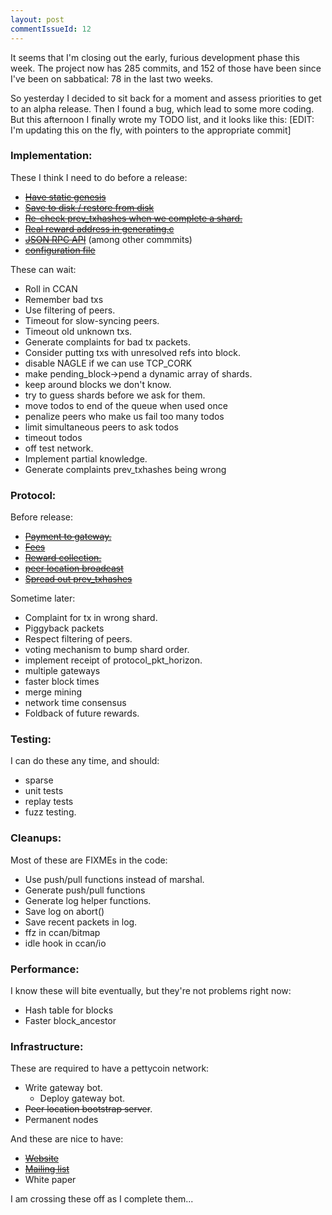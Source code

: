 ```yaml
---
layout: post
commentIssueId: 12
---
```


It seems that I'm closing out the early, furious development phase
this week.  The project now has 285 commits, and 152 of those have
been since I've been on sabbatical: 78 in the last two weeks.

So yesterday I decided to sit back for a moment and assess priorities
to get to an alpha release.  Then I found a bug, which lead to some
more coding.  But this afternoon I finally wrote my TODO list, and it
looks like this: [EDIT: I'm updating this on the fly, with pointers
to the appropriate commit]

### Implementation: ###

These I think I need to do before a release:

* [<del>Have static genesis</del>](https://github.com/rustyrussell/pettycoin/commit/a170f12c00a3d53efd6fe9b0fae75f40f2cd71aa)
* [<del>Save to disk / restore from disk</del>](https://github.com/rustyrussell/pettycoin/commit/0f7fbd7a011b1afbbf45237f65d5ecc1ef8ed116)
* [<del>Re-check prev_txhashes when we complete a shard.</del>](https://github.com/rustyrussell/pettycoin/commit/0ec909cc65c11be52dd9e4ce3903619cca37c669)
* [<del>Real reward address in generating.c</del>](https://github.com/rustyrussell/pettycoin/commit/1fb70d009dd2aea29d46733feff88b3655bccfae)
* [<del>JSON RPC API</del>](https://github.com/rustyrussell/pettycoin/commit/e3f6776c715aa45f7633dc05c830a5dd5ef4f328) (among other commmits)
* [<del>configuration file</del>](https://github.com/rustyrussell/pettycoin/commit/9aa521aaa5206fc160ed8065394e0d89705e94f9)

These can wait:

* Roll in CCAN
* Remember bad txs
* Use filtering of peers.
* Timeout for slow-syncing peers.
* Timeout old unknown txs.
* Generate complaints for bad tx packets.
* Consider putting txs with unresolved refs into block.
* disable NAGLE if we can use TCP_CORK
* make pending_block->pend a dynamic array of shards.
* keep around blocks we don't know.
* try to guess shards before we ask for them.
* move todos to end of the queue when used once
* penalize peers who make us fail too many todos
* limit simultaneous peers to ask todos
* timeout todos
* off test network.
* Implement partial knowledge.
* Generate complaints prev_txhashes being wrong

### Protocol: ###

Before release:

* [<del>Payment to gateway.</del>](https://github.com/rustyrussell/pettycoin/commit/c0fcb928be0ba33b865b488750184b48be295688)
* [<del>Fees</del>](https://github.com/rustyrussell/pettycoin/commit/881e3158f93314eefecd6448d69d736f6f522c76)
* [<del>Reward collection.</del>](https://github.com/rustyrussell/pettycoin/commit/cf0c7eec54352b48a56bd6df6d4c8c962ae25984)
* [<del>peer location broadcast</del>](https://github.com/rustyrussell/pettycoin/commit/87e32c86f9a0d366d428aff15957949585a18d3f)
* [<del>Spread out prev_txhashes</del>](https://github.com/rustyrussell/pettycoin/commit/c84d0818abccc46f4e1d09979688ccd41366f168)

Sometime later:

* Complaint for tx in wrong shard.
* Piggyback packets
* Respect filtering of peers.
* voting mechanism to bump shard order.
* implement receipt of protocol_pkt_horizon.
* multiple gateways
* faster block times
* merge mining
* network time consensus
* Foldback of future rewards.

### Testing: ###

I can do these any time, and should:

* sparse
* unit tests
* replay tests
* fuzz testing.

### Cleanups: ###

Most of these are FIXMEs in the code:

* Use push/pull functions instead of marshal.
* Generate push/pull functions
* Generate log helper functions.
* Save log on abort()
* Save recent packets in log.
* ffz in ccan/bitmap
* idle hook in ccan/io

### Performance: ###

I know these will bite eventually, but they're not problems right now:

* Hash table for blocks
* Faster block_ancestor

### Infrastructure: ###

These are required to have a pettycoin network:

* Write gateway bot.
    * Deploy gateway bot.
* <del>Peer location bootstrap server</del>.
* Permanent nodes

And these are nice to have:

* [<del>Website</del>](http://pettycoin.org)
* [<del>Mailing list</del>](http://lists.ozlabs.org/listinfo/pettycoin-dev)
* White paper

I am crossing these off as I complete them...
